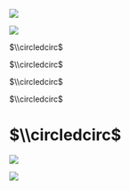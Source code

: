 ![](https://www.nta.go.jp/tmp/2263e846-9984-47b8-a49f-eac519273350/images/dc8d0a0bb66694eff434f16beadfca2b3cc6674535eba1b01f93e16176a8568d.jpg)

![](https://www.nta.go.jp/tmp/2263e846-9984-47b8-a49f-eac519273350/images/fa2c6743f419356e541c82d0dd2e1395b3675975420d7ad413842c333e0c2bf9.jpg)

$\\circledcirc$

$\\circledcirc$

$\\circledcirc$

$\\circledcirc$

# $\\circledcirc$

![](https://www.nta.go.jp/tmp/2263e846-9984-47b8-a49f-eac519273350/images/f33839783132fe97cbd1b433e91c05e191e7f95f12862f2698215537b182e757.jpg)

![](https://www.nta.go.jp/tmp/2263e846-9984-47b8-a49f-eac519273350/images/a1a2f13c4968c360e43a9275d043f7f815a838d60e46f1fc57ae08bc7635be0e.jpg)
